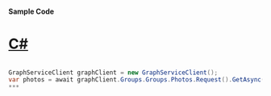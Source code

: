#### Sample Code
# [C#](#tab/c-sharp)

```C#

GraphServiceClient graphClient = new GraphServiceClient();
var photos = await graphClient.Groups.Groups.Photos.Request().GetAsync();
*** 

```